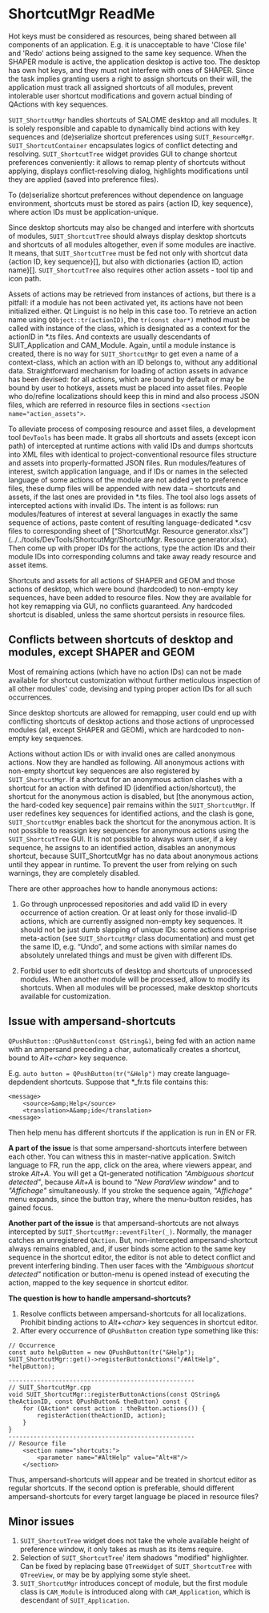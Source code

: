  # ShortcutMgr ReadMe

Hot keys must be considered as resources, being shared between all components of an application. E.g. it is unacceptable to have 'Close file' and 'Redo' actions being assigned to the same key sequence. When the SHAPER module is active, the application desktop is active too. The desktop has own hot keys, and they must not interfere with ones of SHAPER. Since the task implies granting users a right to assign shortcuts on their will, the application must track all assigned shortcuts of all modules, prevent intolerable user shortcut modifications and govern actual binding of QActions with key sequences.

`SUIT_ShortcutMgr` handles shortcuts of SALOME desktop and all modules. It is solely responsible and capable to dynamically bind actions with key sequences and (de)serialize shortcut preferences using `SUIT_ResourceMgr`. `SUIT_ShortcutContainer` encapsulates logics of conflict detecting and resolving. `SUIT_ShortcutTree` widget provides GUI to change shortcut preferences conveniently: it allows to remap plenty of shortcuts without applying, displays conflict-resolving dialog, highlights modifications until they are applied (saved into preference files).

To (de)serialize shortcut preferences without dependence on language environment, shortcuts must be stored as pairs {action ID, key sequence}, where action IDs must be application-unique.

Since desktop shortcuts may also be changed and interfere with shortcuts of modules, `SUIT_ShortcutTree` should always display desktop shortcuts and shortcuts of all modules altogether, even if some modules are inactive. It means, that `SUIT_ShortcutTree` must be fed not only with shortcut data {action ID, key sequence}[], but also with dictionaries {action ID, action name}[]. `SUIT_ShortcutTree` also requires other action assets - tool tip and icon path.

Assets of actions may be retrieved from instances of actions, but there is a pitfall: if a module has not been activated yet, its actions have not been initialized either.
Qt Linguist is no help in this case too. To retrieve an action name using `QObject::tr(actionID)`, the `tr(const char*)` method must be called with instance of the class, which is designated as a context for the actionID in *.ts files. And contexts are usually descendants of SUIT_Application and CAM_Module. Again, until a module instance is created, there is no way for `SUIT_ShortcutMgr` to get even a name of a context-class, which an action with an ID belongs to, without any additional data. Straightforward mechanism for loading of action assets in advance has been devised: for all actions, which are bound by default or may be bound by user to hotkeys, assets must be placed into asset files. People who do/refine localizations should keep this in mind and also process JSON files, which are referred in resource files in sections `<section name="action_assets">`.

To alleviate process of composing resource and asset files, a development tool `DevTools` has been made. It grabs all shortcuts and assets (except icon path) of intercepted at runtime actions with valid IDs and dumps shortcuts into XML files with identical to project-conventional resource files structure and assets into properly-formatted JSON files. Run modules/features of interest, switch application language, and if IDs or names in the selected language of some actions of the module are not added yet to preference files, these dump files will be appended with new data – shortcuts and assets, if the last ones are provided in *.ts files.
The tool also logs assets of intercepted actions with invalid IDs. The intent is as follows: run modules/features of interest at several languages in exactly the same sequence of actions, paste content of resulting language-dedicated *.csv files to corresponding sheet of  [“ShortcutMgr. Resource generator.xlsx”](../../tools/DevTools/ShortcutMgr/ShortcutMgr. Resource generator.xlsx). Then come up with proper IDs for the actions, type the action IDs and their module IDs into corresponding columns and take away ready resource and asset items.

Shortcuts and assets for all actions of SHAPER and GEOM and those actions of desktop, which were bound (hardcoded) to non-empty key sequences, have been added to resource files. Now they are available for hot key remapping via GUI, no conflicts guaranteed. Any hardcoded shortcut is disabled, unless the same shortcut persists in resource files.

## Conflicts between shortcuts of desktop and modules, except SHAPER and GEOM

Most of remaining actions (which have no action IDs) can not be made available for shortcut customization without further meticulous inspection of all other modules' code, devising and typing proper action IDs for all such occurrences.

Since desktop shortcuts are allowed for remapping, user could end up with conflicting shortcuts of desktop actions and those actions of unprocessed modules (all, except SHAPER and GEOM), which are hardcoded to non-empty key sequences.

Actions without action IDs or with invalid ones are called anonymous actions. Now they are handled as following.
All anonymous actions with non-empty shortcut key sequences are also registered by `SUIT_ShortcutMgr`.
If a shortcut for an anonymous action clashes with a shortcut for an action with defined ID (identified action/shortcut),
the shortcut for the anonymous action is disabled, but [the anonymous action, the hard-coded key sequence] pair remains within the `SUIT_ShortcutMgr`.
If user redefines key sequences for identified actions, and the clash is gone, `SUIT_ShortcutMgr` enables back the shortcut for the anonymous action.
It is not possible to reassign key sequences for anonymous actions using the `SUIT_ShortcutTree` GUI.
It is not possible to always warn user, if a key sequence, he assigns to an identified action,
disables an anonymous shortcut, because SUIT_ShortcutMgr has no data about anonymous actions until they appear in runtime.
To prevent the user from relying on such warnings, they are completely disabled.

There are other approaches how to handle anonymous actions:

1. Go through unprocessed repositories and add valid ID in every occurrence of action creation. Or at least only for those invalid-ID actions, which are currently assigned non-empty key sequences. It should not be just dumb slapping of unique IDs: some actions comprise meta-action (see `SUIT_ShortcutMgr` class documentation) and must get the same ID, e.g. “Undo”, and some actions with similar names do absolutely unrelated things and must be given with different IDs.

2. Forbid user to edit shortcuts of desktop and shortcuts of unprocessed modules. When another module will be processed, allow to modify its shortcuts. When all modules will be processed, make desktop shortcuts available for customization.

## Issue with ampersand-shortcuts

`QPushButton::QPushButton(const QString&)`, being fed with an action name with an ampersand preceding a char, automatically creates a shortcut, bound to *Alt+\<char>* key sequence.

E.g. `auto button = QPushButton(tr("&Help")` may create language-depdendent shortcuts. Suppose that \*_fr.ts file contains this:
```
<message>
	<source>&amp;Help</source>
	<translation>A&amp;ide</translation>
<message>

```

Then help menu has different shortcuts if the application is run in EN or FR.

**A part of the issue** is that some ampersand-shortcuts interfere between each other. You can witness this in master-native application. Switch language to FR, run the app, click on the area, where viewers appear, and stroke *Alt+A*. You will get a Qt-generated notification *"Ambiguous shortcut detected"*, because *Alt+A* is bound to *"New ParaView window"* and to *"Affichage"* simultaneously. If you stroke the sequence again, *"Affichage"* menu expands, since the button tray, where the menu-button resides, has gained focus.

**Another part of the issue** is that ampersand-shortcuts are not always intercepted by `SUIT_ShortcutMgr::eventFilter(_)`. Normally, the manager catches an unregistered `QAction`. But, non-intercepted ampersand-shortcut always remains enabled, and, if user binds some action to the same key sequence in the shortcut editor, the editor is not able to detect conflict and prevent interfering binding. Then user faces with the *"Ambiguous shortcut detected"* notification or button-menu is opened instead of executing the action, mapped to the key sequence in shortcut editor.

**The question is how to handle ampersand-shortcuts?**
1. Resolve conflicts between ampersand-shortcuts for all localizations. Prohibit binding actions to *Alt+\<char>* key sequences in shortcut editor.
2. After every occurrence of `QPushButton` creation type something like this:
```
// Occurrence
const auto helpButton = new QPushButton(tr("&Help");
SUIT_ShortcutMgr::get()->registerButtonActions("/#AltHelp", *helpButton);

----------------------------------------------------
// SUIT_ShortcutMgr.cpp
void SUIT_ShortcutMgr::registerButtonActions(const QString& theActionID, const QPushButton& theButton) const {
	for (QAction* const action : theButton.actions()) {
		registerAction(theActionID, action);
	}
}
----------------------------------------------------
// Resource file
	<section name="shortcuts:">
  		<parameter name="#AltHelp" value="Alt+H"/>
	</section>
```
Thus, ampersand-shortcuts will appear and be treated in shortcut editor as regular shortcuts.
If the second option is preferable, should different ampersand-shortcuts for every target language be placed in resource files?

## Minor issues
1. `SUIT_ShortcutTree` widget does not take the whole available height of preference window, it only takes as mush as its items require.
2. Selection of `SUIT_ShortcutTree`' item shadows "modified" highlighter. Can be fixed by replacing base `QTreeWidget` of `SUIT_ShortcutTree` with `QTreeView`, or may be by applying some style sheet.
3. `SUIT_ShortcutMgr` introduces concept of module, but the first module class is `CAM_Module` is introduced along with `CAM_Application`, which is descendant of `SUIT_Application`.
